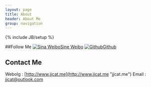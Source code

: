 ```yaml
---
layout: page
title: About
header: About Me
group: navigation
---
```

{% include JB/setup %}

##Follow Me
[![Sina Weibo](image/About/weibo.ico "Sina Weibo")](http://weibo.com/jiejieup)[Sine Weibo](http://weibo.com/jiejieup)
[![Github](image/About/github.ico "Github")](http://github.com/jjcat)[Github](http://github.com/jjcat)

## Contact Me
Webolg
:	[http://www.jjcat.me](http://www.jjcat.me "jjcat.me")
Email
:	jjcat@outlook.com












